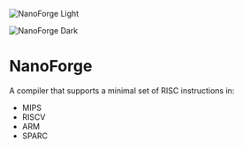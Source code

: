 <!-- Light mode image only -->
![NanoForge Light](resources/light_logo.png#gh-light-mode-only)

<!-- Dark mode image only -->
![NanoForge Dark](resources/dark_logo.png#gh-dark-mode-only)

# NanoForge
A compiler that supports a minimal set of RISC instructions in:
- MIPS
- RISCV
- ARM
- SPARC


